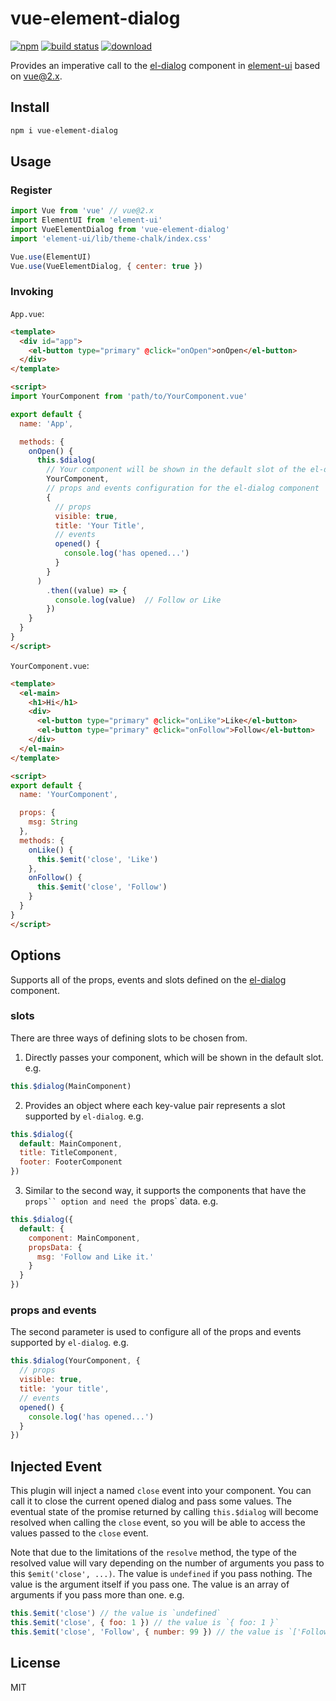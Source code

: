 # vue-element-dialog 

[![npm](https://img.shields.io/npm/v/vue-element-dialog.svg)](https://www.npmjs.com/package/vue-element-dialog) 
[![build status](https://github.com/dnzng/vue-element-dialog/actions/workflows/ci.yml/badge.svg?branch=main)](https://github.com/dnzng/vue-element-dialog/actions/workflows/ci.yml)
[![download](https://img.shields.io/npm/dm/vue-element-dialog)](https://www.npmjs.com/package/vue-element-dialog)

Provides an imperative call to the [el-dialog](https://element.eleme.cn/#/en-US/component/dialog) component in [element-ui](https://element.eleme.cn/#/en-US) based on vue@2.x.

## Install

```bash
npm i vue-element-dialog
```

## Usage

### Register

```js
import Vue from 'vue' // vue@2.x
import ElementUI from 'element-ui'
import VueElementDialog from 'vue-element-dialog'
import 'element-ui/lib/theme-chalk/index.css'

Vue.use(ElementUI)
Vue.use(VueElementDialog, { center: true })
```

### Invoking

`App.vue`:

```html
<template>
  <div id="app">
    <el-button type="primary" @click="onOpen">onOpen</el-button>
  </div>
</template>

<script>
import YourComponent from 'path/to/YourComponent.vue'

export default {
  name: 'App',

  methods: {
    onOpen() {
      this.$dialog(
        // Your component will be shown in the default slot of the el-dialog component.
        YourComponent,
        // props and events configuration for the el-dialog component
        {
          // props
          visible: true,
          title: 'Your Title',
          // events
          opened() {
            console.log('has opened...')
          }
        }
      )
        .then((value) => {
          console.log(value)  // Follow or Like
        })
    }
  }
}
</script>
```

`YourComponent.vue`:

```html
<template>
  <el-main>
    <h1>Hi</h1>
    <div>
      <el-button type="primary" @click="onLike">Like</el-button>
      <el-button type="primary" @click="onFollow">Follow</el-button>
    </div>
  </el-main>
</template>

<script>
export default {
  name: 'YourComponent',

  props: {
    msg: String
  },
  methods: {
    onLike() {
      this.$emit('close', 'Like')
    },
    onFollow() {
      this.$emit('close', 'Follow')
    }
  }
}
</script>
```

## Options

Supports all of the props, events and slots defined on the [el-dialog](https://element.eleme.cn/#/en-US/component/dialog) component.

### slots

There are three ways of defining slots to be chosen from.

1. Directly passes your component, which will be shown in the default slot. e.g.

```js
this.$dialog(MainComponent)
```

2. Provides an object where each key-value pair represents a slot supported by `el-dialog`. e.g.

```js
this.$dialog({
  default: MainComponent,
  title: TitleComponent,
  footer: FooterComponent
})
```

3. Similar to the second way, it supports the components that have the `props`` option and need the `props` data. e.g.

```js
this.$dialog({
  default: {
    component: MainComponent,
    propsData: {
      msg: 'Follow and Like it.'
    }
  }
})
```

### props and events

The second parameter is used to configure all of the props and events supported by `el-dialog`. e.g.

```js
this.$dialog(YourComponent, {
  // props
  visible: true,
  title: 'your title',
  // events
  opened() {
    console.log('has opened...')
  }
})
```

## Injected Event

This plugin will inject a named `close` event into your component. You can call it to close the current opened dialog and pass some values. The eventual state of the promise returned by calling `this.$dialog` will become resolved when calling the `close` event, so you will be able to access the values passed to the `close` event.

Note that due to the limitations of the `resolve` method, the type of the resolved value will vary depending on the number of arguments you pass to this `$emit('close', ...)`. The value is `undefined` if you pass nothing. The value is the argument itself if you pass one. The value is an array of arguments if you pass more than one. e.g.

```js
this.$emit('close') // the value is `undefined`
this.$emit('close', { foo: 1 }) // the value is `{ foo: 1 }`
this.$emit('close', 'Follow', { number: 99 }) // the value is `['Follow', { number: 99 }]`
```

## License

MIT
